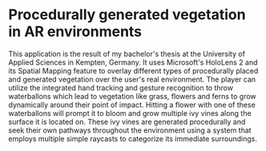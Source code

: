 # Procedurally generated vegetation in AR environments
This application is the result of my bachelor's thesis at the University of Applied Sciences in Kempten, Germany. 
It uses Microsoft's HoloLens 2 and its Spatial Mapping feature to overlay different types of procedurally placed and generated vegetation over the user's real environment. 
The player can utilize the integrated hand tracking and gesture recognition to throw waterballons which lead to vegetation like grass, flowers and ferns to grow dynamically around their point of impact. Hitting a flower with one of these waterballons will prompt it to bloom and grow multiple ivy vines along the surface it is located on. These ivy vines are generated procedurally and seek their own pathways throughout the environment using a system that employs multiple simple raycasts to categorize its immediate surroundings.

